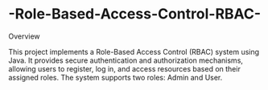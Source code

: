 # -Role-Based-Access-Control-RBAC-
Overview

This project implements a Role-Based Access Control (RBAC) system using Java. It provides secure authentication and authorization mechanisms, allowing users to register, log in, and access resources based on their assigned roles. The system supports two roles: Admin and User.
